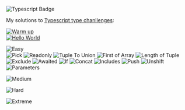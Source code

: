 ![Typescript Badge](https://img.shields.io/badge/-Typescript-3178c6?logo=TypeScript&logoColor=white) 

My solutions to [Typescript type chanllenges](https://github.com/type-challenges/type-challenges):

[![Warm up](https://img.shields.io/badge/-Warm_up-teal)](https://github.com/nnfunny/type-challenges/tree/main/warm-up) <br/>
  [![Hello World](https://img.shields.io/badge/-Hello_World-teal?logo=Checkmarx&logoColor=white)](https://github.com/nnfunny/type-challenges/blob/main/warm-up/hello-world.ts)

![Easy](https://img.shields.io/badge/-Easy-7aad0c) <br/>
  ![Pick](https://img.shields.io/badge/-Pick-7aad0c)
  ![Readonly](https://img.shields.io/badge/-Readonly-7aad0c)
  ![Tuple To Union](https://img.shields.io/badge/-Tuple_To_Union-7aad0c)
  ![First of Array](https://img.shields.io/badge/-First_of_Array-7aad0c)
  ![Length of Tuple](https://img.shields.io/badge/-Pick-7aad0c)
  ![Exclude](https://img.shields.io/badge/-Exclude-7aad0c)
  ![Awaited](https://img.shields.io/badge/-Awaited-7aad0c)
  ![If](https://img.shields.io/badge/-If-7aad0c)
  ![Concat](https://img.shields.io/badge/-Concat-7aad0c)
  ![Includes](https://img.shields.io/badge/-Includes-7aad0c)
  ![Push](https://img.shields.io/badge/-Push-7aad0c)
  ![Unshift](https://img.shields.io/badge/-Unshift-7aad0c)
  ![Parameters](https://img.shields.io/badge/-Parameters-7aad0c)

![Medium](https://img.shields.io/badge/-Medium-d9901a) <br/>

![Hard](https://img.shields.io/badge/-Hard-de3d37) <br/>

![Extreme](https://img.shields.io/badge/-Extreme-b11b8d) <br/>
